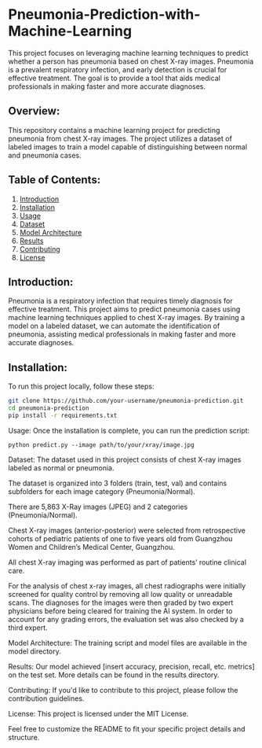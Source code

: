 # Pneumonia-Prediction-with-Machine-Learning
This project focuses on leveraging machine learning techniques to predict whether a person has pneumonia based on chest X-ray images. Pneumonia is a prevalent respiratory infection, and early detection is crucial for effective treatment. The goal is to provide a tool that aids medical professionals in making faster and more accurate diagnoses.

## Overview:

This repository contains a machine learning project for predicting pneumonia from chest X-ray images. The project utilizes a dataset of labeled images to train a model capable of distinguishing between normal and pneumonia cases.

## Table of Contents:

1. [Introduction](#introduction)
2. [Installation](#installation)
3. [Usage](#usage)
4. [Dataset](#dataset)
5. [Model Architecture](#model-architecture)
6. [Results](#results)
7. [Contributing](#contributing)
8. [License](#license)

## Introduction:

Pneumonia is a respiratory infection that requires timely diagnosis for effective treatment. This project aims to predict pneumonia cases using machine learning techniques applied to chest X-ray images. By training a model on a labeled dataset, we can automate the identification of pneumonia, assisting medical professionals in making faster and more accurate diagnoses.

## Installation:

To run this project locally, follow these steps:

```bash
git clone https://github.com/your-username/pneumonia-prediction.git
cd pneumonia-prediction
pip install -r requirements.txt
````

Usage:
Once the installation is complete, you can run the prediction script:

``` python predict.py --image path/to/your/xray/image.jpg ```

Dataset:
The dataset used in this project consists of chest X-ray images labeled as normal or pneumonia. 

The dataset is organized into 3 folders (train, test, val) and contains subfolders for each image category (Pneumonia/Normal). 

There are 5,863 X-Ray images (JPEG) and 2 categories (Pneumonia/Normal).

Chest X-ray images (anterior-posterior) were selected from retrospective cohorts of pediatric patients of one to five years old from Guangzhou Women and Children’s Medical Center, Guangzhou.

All chest X-ray imaging was performed as part of patients’ routine clinical care.

For the analysis of chest x-ray images, all chest radiographs were initially screened for quality control by removing all low quality or unreadable scans. The diagnoses for the images were then graded by two expert physicians before being cleared for training the AI system. In order to account for any grading errors, the evaluation set was also checked by a third expert.

Model Architecture:
The training script and model files are available in the model directory.

Results:
Our model achieved [insert accuracy, precision, recall, etc. metrics] on the test set. More details can be found in the results directory.

Contributing:
If you'd like to contribute to this project, please follow the contribution guidelines.

License:
This project is licensed under the MIT License.

Feel free to customize the README to fit your specific project details and structure. 
